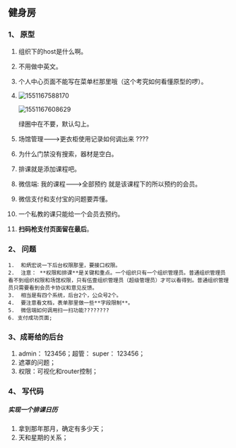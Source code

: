 ##   健身房

### 1、 原型

1. 组织下的host是什么啊。

2. 不用做中英文。

3. 个人中心页面不能写在菜单栏那里哦（这个考究如何看懂原型的啰）。

4. ![1551167588170](C:\Users\wande007\AppData\Roaming\Typora\typora-user-images\1551167588170.png)

   ![1551167608629](C:\Users\wande007\AppData\Roaming\Typora\typora-user-images\1551167608629.png)

   绿圈中在不要，默认勾上。

5. 场馆管理--->更衣柜使用记录如何调出来 ????

6. 为什么门禁没有搜索，器材是空白。

7. 排课就是添加课程吧。

8. 微信端: 我的课程--->全部预约  就是该课程下的所以预约的会员。

9. 微信支付和支付宝的问题要弄懂。

10. 一个私教的课只能给一个会员去预约。

11.  **扫码枪支付页面留在最后**。

### 2、 问题

    1.  和炳宏说一下后台权限那里，要接口权限。
    2.  注意： **权限和排课**是关键和重点。一个组织只有一个组织管理员。普通组织管理员看不到组织权限和场馆权限，只有伍壹组织管理员（超级管理员）才可以看得到。普通组织管理员只需要看到会员卡协议和意见反馈。
    3.  相当是有四个系统，后台2个，公众号2个。
    4.  要注意看文档，表单那里做一些**字段限制**。
    5.  微信端如何调用扫一扫功能????????
    6. 支付成功页面;

### 3、成哥给的后台

1. admin： 123456；超管： super： 123456；
2. 遮罩的问题；
3. 权限：可视化和router控制；



### 4、 写代码

##### 实现一个排课日历

1. 拿到那年那月，确定有多少天；
2. 天和星期的关系；